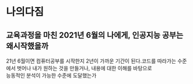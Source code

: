 # 나의다짐

## 교육과정을 마친 2021년 6월의 나에게, 인공지능 공부는 왜시작했을까

21년 6월이면 컴퓨터공부를 시작한지 2년이 가까운 기간이 된다.코드를 따라가는 수준에서 벗어나 내가 원하는 것을 만들거나, 내용에 대한 이해를 바탕으로<br>
능동적인 분석이 가능한 수준에 도달했는가 
